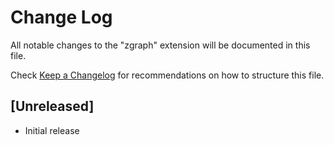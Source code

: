 # Change Log

All notable changes to the "zgraph" extension will be documented in this file.

Check [Keep a Changelog](http://keepachangelog.com/) for recommendations on how to structure this file.

## [Unreleased]

- Initial release